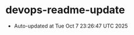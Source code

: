 # devops-readme-update
<!--START_SECTION:activity-->
- Auto-updated at Tue Oct  7 23:26:47 UTC 2025
<!--END_SECTION:activity-->
